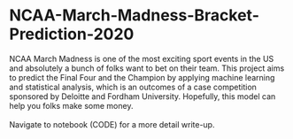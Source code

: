 # NCAA-March-Madness-Bracket-Prediction-2020
NCAA March Madness is one of the most exciting sport events in the US and absolutely a bunch of folks want to bet on their team. This project aims to predict the Final Four and the Champion by applying machine learning and statistical analysis, which is an outcomes of a case competition sponsored by Deloitte and Fordham University. Hopefully, this model can help you folks make some money. 
<br><br>
Navigate to notebook (CODE) for a more detail write-up.
<br><br>

